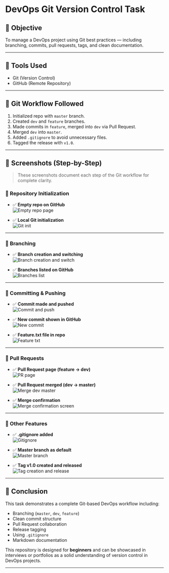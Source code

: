 # DevOps Git Version Control Task

## 📌 Objective

To manage a DevOps project using Git best practices — including branching, commits, pull requests, tags, and clean documentation.

---

## 🧰 Tools Used

- Git (Version Control)
- GitHub (Remote Repository)

---

## 🔀 Git Workflow Followed

1. Initialized repo with `master` branch.
2. Created `dev` and `feature` branches.
3. Made commits in `feature`, merged into `dev` via Pull Request.
4. Merged `dev` into `master`.
5. Added `.gitignore` to avoid unnecessary files.
6. Tagged the release with `v1.0`.

---

## 📸 Screenshots (Step-by-Step)

> These screenshots document each step of the Git workflow for complete clarity.

### 🔹 Repository Initialization

- ✅ **Empty repo on GitHub**  
  ![Empty repo page](screenshots/empty-repo-page.png)

- ✅ **Local Git initialization**  
  ![Git init](screenshots/git-init.png)

---

### 🔹 Branching

- ✅ **Branch creation and switching**  
  ![Branch creation and switch](screenshots/branch-creatin-switch.png)

- ✅ **Branches listed on GitHub**  
  ![Branches list](screenshots/branches-list.png)

---

### 🔹 Committing & Pushing

- ✅ **Commit made and pushed**  
  ![Commit and push](screenshots/commit-and-push.png)

- ✅ **New commit shown in GitHub**  
  ![New commit](screenshots/new-commit.png)

- ✅ **Feature.txt file in repo**  
  ![Feature txt](screenshots/feature-txt.png)

---

### 🔹 Pull Requests

- ✅ **Pull Request page (feature → dev)**  
  ![PR page](screenshots/PR-page.png)

- ✅ **Pull Request merged (dev → master)**  
  ![Merge dev master](screenshots/Merge-dev-master.png)

- ✅ **Merge confirmation**  
  ![Merge confirmation screen](screenshots/Merge-confirmation-screen.png)

---

### 🔹 Other Features

- ✅ **.gitignore added**  
  ![Gitignore](screenshots/gitignore.png)

- ✅ **Master branch as default**  
  ![Master branch](screenshots/master-branch.png)

- ✅ **Tag v1.0 created and released**  
  ![Tag creation and release](screenshots/tag-creation-and-release.png)

---

## 🧾 Conclusion

This task demonstrates a complete Git-based DevOps workflow including:

- Branching (`master`, `dev`, `feature`)
- Clean commit structure
- Pull Request collaboration
- Release tagging
- Using `.gitignore`
- Markdown documentation

This repository is designed for **beginners** and can be showcased in interviews or portfolios as a solid understanding of version control in DevOps projects.

---
